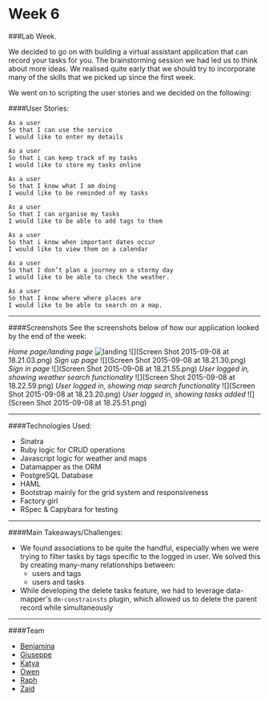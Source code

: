 # Week 6

###Lab Week.

We decided to go on with building a virtual assistant application that can record your tasks for you.
The brainstorming session we had led us to think about more ideas. We realised quite early that we should try to  incorporate many of the skills that we picked up since the first week.

We went on to scripting the user stories and we decided on the following:

####User Stories:
```
As a user
So that I can use the service
I would like to enter my details
```
```
As a user
So that i can keep track of my tasks
I would like to store my tasks online
```
```
As a user
So that I know what I am doing
I would like to be reminded of my tasks
```
```
As a user
So that I can organise my tasks
I would like to be able to add tags to them
```
```
As a user
So that i know when important dates occur
I would like to view them on a calendar
```
```
As a user
So that I don’t plan a journey on a stormy day
I would like to be able to check the weather.
```
```
As a user
So that I know where where places are
I would like to be able to search on a map.
```


---

####Screenshots
See the screenshots below of how our application looked by the end of the week:


*Home page/landing page*
![landing](https://github.com/Kyvyas/lab-week-team-katya/blob/master/images/landing.png)
![](Screen Shot 2015-09-08 at 18.21.03.png)
*Sign up page*
![](Screen Shot 2015-09-08 at 18.21.30.png)
*Sign in page*
![](Screen Shot 2015-09-08 at 18.21.55.png)
*User logged in, showing weather search functionality*
![](Screen Shot 2015-09-08 at 18.22.59.png)
*User logged in, showing map search functionality*
![](Screen Shot 2015-09-08 at 18.23.20.png)
*User logged in, showing tasks added*
![](Screen Shot 2015-09-08 at 18.25.51.png)


---

####Technologies Used:
* Sinatra
* Ruby logic for CRUD operations
* Javascript logic for weather and maps
* Datamapper as the ORM
* PostgreSQL Database
* HAML
* Bootstrap mainly for the grid system and responsiveness
* Factory girl
* RSpec & Capybara for testing


---

####Main Takeaways/Challenges:

* We found associations to be quite the handful, especially when we were trying to filter tasks by tags specific to the logged in user. We solved this by creating many-many relationships between:
    * users and tags
    * users and tasks
* While developing the delete tasks feature, we had to leverage data-mapper's `dm-constrainsts` plugin, which allowed us to delete the parent record while simultaneously


---

####Team
* [Benjamina](https://github.com/benja2208)
* [Giuseppe](https://github.com/giusepped)
* [Katya](https://github.com/Kyvyas)
* [Owen](https://github.com/ojlamb)
* [Raph](https://github.com/raphlevy)
* [Zaid](https://github.com/zlahham)
